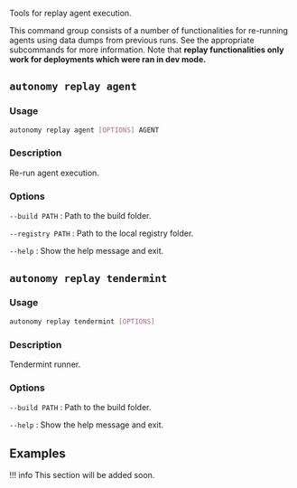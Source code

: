Tools for replay agent execution.

This command group consists of a number of functionalities for re-running agents using data dumps from previous runs. See the appropriate subcommands for more information. Note that **replay functionalities only work for deployments which were ran in dev mode.**


## `autonomy replay agent`

### Usage
```bash
autonomy replay agent [OPTIONS] AGENT
```

### Description

Re-run agent execution.

### Options
`--build PATH`
:   Path to the build folder.

`--registry PATH`
:   Path to the local registry folder.

`--help`
:   Show the help message and exit.

## `autonomy replay tendermint`

### Usage
```bash
autonomy replay tendermint [OPTIONS]
```

### Description
Tendermint runner.

### Options
`--build PATH`
:   Path to the build folder.

`--help`
:   Show the help message and exit.


## Examples

!!! info
    This section will be added soon.
